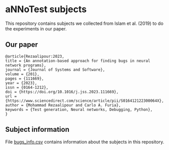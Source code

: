 # aNNoTest subjects

This repository contains subjects we collected from Islam et al. (2019)
to do the experiments in our paper.

## Our paper

```
@article{Rezaalipour:2023,
title = {An annotation-based approach for finding bugs in neural network programs},
journal = {Journal of Systems and Software},
volume = {201},
pages = {111669},
year = {2023},
issn = {0164-1212},
doi = {https://doi.org/10.1016/j.jss.2023.111669},
url = {https://www.sciencedirect.com/science/article/pii/S016412122300064X},
author = {Mohammad Rezaalipour and Carlo A. Furia},
keywords = {Test generation, Neural networks, Debugging, Python},
}
```

## Subject information

File [bugs_info.csv](bugs_info.csv) contains information about the subjects in this repository.

